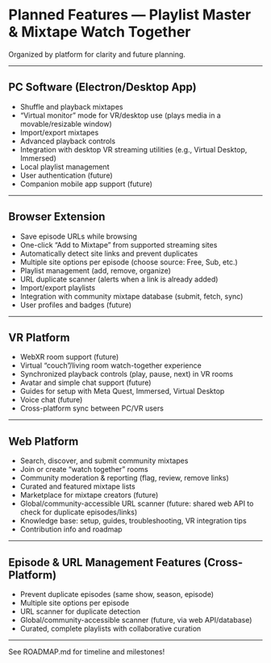 # Planned Features — Playlist Master & Mixtape Watch Together

Organized by platform for clarity and future planning.

---

## PC Software (Electron/Desktop App)

- Shuffle and playback mixtapes
- “Virtual monitor” mode for VR/desktop use (plays media in a movable/resizable window)
- Import/export mixtapes
- Advanced playback controls
- Integration with desktop VR streaming utilities (e.g., Virtual Desktop, Immersed)
- Local playlist management
- User authentication (future)
- Companion mobile app support (future)

---

## Browser Extension

- Save episode URLs while browsing
- One-click “Add to Mixtape” from supported streaming sites
- Automatically detect site links and prevent duplicates
- Multiple site options per episode (choose source: Free, Sub, etc.)
- Playlist management (add, remove, organize)
- URL duplicate scanner (alerts when a link is already added)
- Import/export playlists
- Integration with community mixtape database (submit, fetch, sync)
- User profiles and badges (future)

---

## VR Platform

- WebXR room support (future)
- Virtual “couch”/living room watch-together experience
- Synchronized playback controls (play, pause, next) in VR rooms
- Avatar and simple chat support (future)
- Guides for setup with Meta Quest, Immersed, Virtual Desktop
- Voice chat (future)
- Cross-platform sync between PC/VR users

---

## Web Platform

- Search, discover, and submit community mixtapes
- Join or create “watch together” rooms
- Community moderation & reporting (flag, review, remove links)
- Curated and featured mixtape lists
- Marketplace for mixtape creators (future)
- Global/community-accessible URL scanner (future: shared web API to check for duplicate episodes/links)
- Knowledge base: setup, guides, troubleshooting, VR integration tips
- Contribution info and roadmap

---

## Episode & URL Management Features (Cross-Platform)

- Prevent duplicate episodes (same show, season, episode)
- Multiple site options per episode
- URL scanner for duplicate detection
- Global/community-accessible scanner (future, via web API/database)
- Curated, complete playlists with collaborative curation

---

See ROADMAP.md for timeline and milestones!